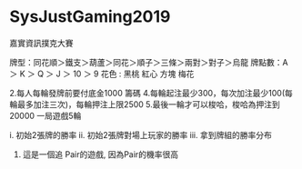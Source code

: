 # SysJustGaming2019
嘉實資訊撲克大賽

牌型：同花順＞鐵支＞葫蘆＞同花＞順子＞三條＞兩對＞對子＞烏龍
牌點數：A ＞ K ＞ Q ＞ J ＞ 10 ＞ 9
花色 : 黑桃 紅心 方塊 梅花

2.每人每輪發牌前要付底金1000 籌碼
4.每輪起注最少300，每次加注最少100(每輪最多加注三次)，每輪押注上限2500
5.最後一輪才可以梭哈，梭哈為押注到20000
一局遊戲5輪

i. 初始2張牌的勝率
ii. 初始2張牌對場上玩家的勝率
iii. 拿到牌組的勝率分布

1. 這是一個追 Pair的遊戲, 因為Pair的機率很高
